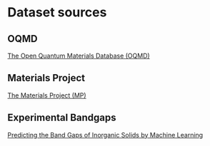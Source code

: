 # Dataset sources

## OQMD

[The Open Quantum Materials Database (OQMD)](http://oqmd.org/)

## Materials Project 

[The Materials Project (MP)](https://materialsproject.org/)

## Experimental Bandgaps

[Predicting the Band Gaps of Inorganic Solids by Machine Learning](https://doi.org/10.1021/acs.jpclett.8b00124)

